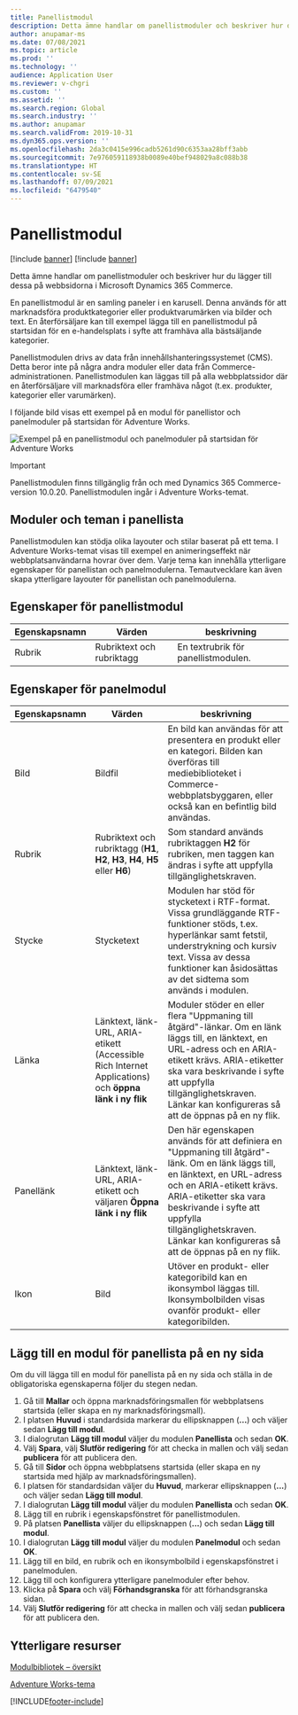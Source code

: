 ```yaml
---
title: Panellistmodul
description: Detta ämne handlar om panellistmoduler och beskriver hur du lägger till dessa på webbsidorna i Microsoft Dynamics 365 Commerce.
author: anupamar-ms
ms.date: 07/08/2021
ms.topic: article
ms.prod: ''
ms.technology: ''
audience: Application User
ms.reviewer: v-chgri
ms.custom: ''
ms.assetid: ''
ms.search.region: Global
ms.search.industry: ''
ms.author: anupamar
ms.search.validFrom: 2019-10-31
ms.dyn365.ops.version: ''
ms.openlocfilehash: 2da3c0415e996cadb5261d90c6353aa28bff3abb
ms.sourcegitcommit: 7e976059118938b0089e40bef948029a8c088b38
ms.translationtype: HT
ms.contentlocale: sv-SE
ms.lasthandoff: 07/09/2021
ms.locfileid: "6479540"
---
```

# <a name="tile-list-module"></a>Panellistmodul

[!include [banner](includes/banner.md)]
[!include [banner](includes/preview-banner.md)]

Detta ämne handlar om panellistmoduler och beskriver hur du lägger till dessa på webbsidorna i Microsoft Dynamics 365 Commerce.

En panellistmodul är en samling paneler i en karusell. Denna används för att marknadsföra produktkategorier eller produktvarumärken via bilder och text. En återförsäljare kan till exempel lägga till en panellistmodul på startsidan för en e-handelsplats i syfte att framhäva alla bästsäljande kategorier.

Panellistmodulen drivs av data från innehållshanteringssystemet (CMS). Detta beror inte på några andra moduler eller data från Commerce-administrationen. Panellistmodulen kan läggas till på alla webbplatssidor där en återförsäljare vill marknadsföra eller framhäva något (t.ex. produkter, kategorier eller varumärken).

I följande bild visas ett exempel på en modul för panellistor och panelmoduler på startsidan för Adventure Works.

![Exempel på en panellistmodul och panelmoduler på startsidan för Adventure Works](./media/Tile_list.PNG)

> [!IMPORTANT]
> Panellistmodulen finns tillgänglig från och med Dynamics 365 Commerce-version 10.0.20.
> Panellistmodulen ingår i Adventure Works-temat.

## <a name="tile-list-modules-and-themes"></a>Moduler och teman i panellista

Panellistmodulen kan stödja olika layouter och stilar baserat på ett tema. I Adventure Works-temat visas till exempel en animeringseffekt när webbplatsanvändarna hovrar över dem. Varje tema kan innehålla ytterligare egenskaper för panellistan och panelmodulerna. Temautvecklare kan även skapa ytterligare layouter för panellistan och panelmodulerna.

## <a name="tile-list-module-properties"></a>Egenskaper för panellistmodul

| Egenskapsnamn | Värden | beskrivning |
|---------------|--------|-------------|
| Rubrik       | Rubriktext och rubriktagg | En textrubrik för panellistmodulen. |

## <a name="tile-module-properties"></a>Egenskaper för panelmodul

| Egenskapsnamn | Värden | beskrivning |
|---------------|--------|-------------|
| Bild         | Bildfil | En bild kan användas för att presentera en produkt eller en kategori. Bilden kan överföras till mediebiblioteket i Commerce-webbplatsbyggaren, eller också kan en befintlig bild användas. |
| Rubrik       | Rubriktext och rubriktagg (**H1**, **H2**, **H3**, **H4**, **H5** eller **H6**) | Som standard används rubriktaggen **H2** för rubriken, men taggen kan ändras i syfte att uppfylla tillgänglighetskraven. |
| Stycke     | Stycketext | Modulen har stöd för stycketext i RTF-format. Vissa grundläggande RTF-funktioner stöds, t.ex. hyperlänkar samt fetstil, understrykning och kursiv text. Vissa av dessa funktioner kan åsidosättas av det sidtema som används i modulen. |
| Länka          | Länktext, länk-URL, ARIA-etikett (Accessible Rich Internet Applications) och **öppna länk i ny flik** | Moduler stöder en eller flera "Uppmaning till åtgärd"-länkar. Om en länk läggs till, en länktext, en URL-adress och en ARIA-etikett krävs. ARIA-etiketter ska vara beskrivande i syfte att uppfylla tillgänglighetskraven. Länkar kan konfigureras så att de öppnas på en ny flik. |
| Panellänk     | Länktext, länk-URL, ARIA-etikett och väljaren **Öppna länk i ny flik** | Den här egenskapen används för att definiera en "Uppmaning till åtgärd"-länk. Om en länk läggs till, en länktext, en URL-adress och en ARIA-etikett krävs. ARIA-etiketter ska vara beskrivande i syfte att uppfylla tillgänglighetskraven. Länkar kan konfigureras så att de öppnas på en ny flik.|
| Ikon          | Bild | Utöver en produkt- eller kategoribild kan en ikonsymbol läggas till. Ikonsymbolbilden visas ovanför produkt- eller kategoribilden. |

## <a name="add-a-tile-list-module-to-a-new-page"></a>Lägg till en modul för panellista på en ny sida

Om du vill lägga till en modul för panellista på en ny sida och ställa in de obligatoriska egenskaperna följer du stegen nedan.

1. Gå till **Mallar** och öppna marknadsföringsmallen för webbplatsens startsida (eller skapa en ny marknadsföringsmall).
1. I platsen **Huvud** i standardsida markerar du ellipsknappen (**...**) och väljer sedan **Lägg till modul**.
1. I dialogrutan **Lägg till modul** väljer du modulen **Panellista** och sedan **OK**.
1. Välj **Spara**, välj **Slutför redigering** för att checka in mallen och välj sedan **publicera** för att publicera den.
1. Gå till **Sidor** och öppna webbplatsens startsida (eller skapa en ny startsida med hjälp av marknadsföringsmallen).
1. I platsen för standardsidan väljer du **Huvud**, markerar ellipsknappen (**...**) och väljer sedan **Lägg till modul**.
1. I dialogrutan **Lägg till modul** väljer du modulen **Panellista** och sedan **OK**.
1. Lägg till en rubrik i egenskapsfönstret för panellistmodulen.
1. På platsen **Panellista** väljer du ellipsknappen (**...**) och sedan **Lägg till modul**.
1. I dialogrutan **Lägg till modul** väljer du modulen **Panelmodul** och sedan **OK**.
1. Lägg till en bild, en rubrik och en ikonsymbolbild i egenskapsfönstret i panelmodulen.
1. Lägg till och konfigurera ytterligare panelmoduler efter behov.
1. Klicka på **Spara** och välj **Förhandsgranska** för att förhandsgranska sidan.
1. Välj **Slutför redigering** för att checka in mallen och välj sedan **publicera** för att publicera den.

## <a name="additional-resources"></a>Ytterligare resurser

[Modulbibliotek – översikt](starter-kit-overview.md)

[Adventure Works-tema](adventure-works-theme.md)

[!INCLUDE[footer-include](../includes/footer-banner.md)]
